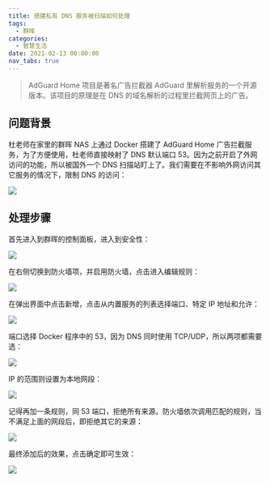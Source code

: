 ```yaml
---
title: 搭建私有 DNS 服务被扫描如何处理
tags:
  - 群晖
categories:
  - 智慧生活
date: 2021-02-13 00:00:00
nav_tabs: true
---
```


> AdGuard Home 项目是著名广告拦截器 AdGuard 里解析服务的一个开源版本。该项目的原理是在 DNS 的域名解析的过程里拦截网页上的广告。

<!-- more -->

## 问题背景

杜老师在家里的群晖 NAS 上通过 Docker 搭建了 AdGuard Home 广告拦截服务，为了方便使用，杜老师直接映射了 DNS 默认端口 53。因为之前开启了外网访问的功能，所以被国外一个 DNS 扫描站盯上了。我们需要在不影响外网访问其它服务的情况下，限制 DNS 的访问：

![](https://cdn.dusays.com/2021/02/312-1.jpg)

## 处理步骤

首先进入到群晖的控制面板，进入到安全性：

![](https://cdn.dusays.com/2021/02/312-2.jpg)

在右侧切换到防火墙项，并启用防火墙，点击进入编辑规则：

![](https://cdn.dusays.com/2021/02/312-3.jpg)

在弹出界面中点击新增，点击从内置服务的列表选择端口、特定 IP 地址和允许：

![](https://cdn.dusays.com/2021/02/312-4.jpg)

端口选择 Docker 程序中的 53，因为 DNS 同时使用 TCP/UDP，所以两项都需要选：

![](https://cdn.dusays.com/2021/02/312-5.jpg)

IP 的范围则设置为本地网段：

![](https://cdn.dusays.com/2021/02/312-6.jpg)

记得再加一条规则，同 53 端口，拒绝所有来源。防火墙依次调用匹配的规则，当不满足上面的网段后，即拒绝其它的来源：

![](https://cdn.dusays.com/2021/02/312-7.jpg)

最终添加后的效果，点击确定即可生效：

![](https://cdn.dusays.com/2021/02/312-8.jpg)